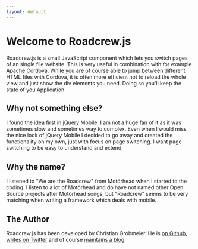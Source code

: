 ```yaml
---
layout: default
---
```


Welcome to Roadcrew.js
======================

Roadcrew.js is a small JavaScript component which lets you switch pages of an single file website.
This is very useful in combination with for example <a href="http://cordova.apache.org">Apache Cordova</a>.
While you are of course able to jump between different HTML files with Cordova, it is often more efficient
not to reload the whole view and just show the div elements you need. Doing so you'll keep the state of you
Application.

Why not something else?
-----------------------

I found the idea first in jQuery Mobile. I am not a huge fan of it as it was sometimes slow and sometimes
way to complex. Even when I would miss the nice look of jQuery Mobile I decided to go away and created the
functionality on my own, just with focus on page switching. I want page switching to be easy to understand
and extend.

Why the name?
-------------

I listened to "We are the Roadcrew" from Motörhead when I started to the coding. I listen to a lot of
Motörhead and do have not named other Open Source projects after Motörhead songs, but "Roadcrew" seems
to be very matching when writing a framework which deals with mobile.

The Author
----------

Roadcrew.js has been developed by Christian Grobmeier. He is [on Github](https://github.com/grobmeier),
[writes on Twitter](http://twitter.com/grobmeier) and of course [maintains a blog](http://www.grobmeier.de).
